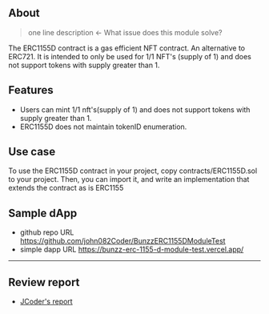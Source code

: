## About
> one line description ← What issue does this module solve?

 The ERC1155D contract is a gas efficient NFT contract. An alternative to ERC721. It is intended to only be used for 1/1 NFT's (supply of 1) and does not support tokens with supply greater than 1.


## Features

- Users can mint 1/1 nft's(supply of 1) and does not support tokens with supply greater than 1.
- ERC1155D does not maintain tokenID enumeration.


## Use case

To use the ERC1155D contract in your project, copy contracts/ERC1155D.sol to your project. Then, you can import it, and write an implementation that extends the contract as is ERC1155

## Sample dApp
- github repo URL
    https://github.com/john082Coder/BunzzERC1155DModuleTest
- simple dapp URL
    https://bunzz-erc-1155-d-module-test.vercel.app/


---
## Review report
- [JCoder's report](https://docs.google.com/document/d/109pSvqNu3da9XQjGtpCBWFm_OPME4bx14s4clwGq15c/edit?usp=sharing)